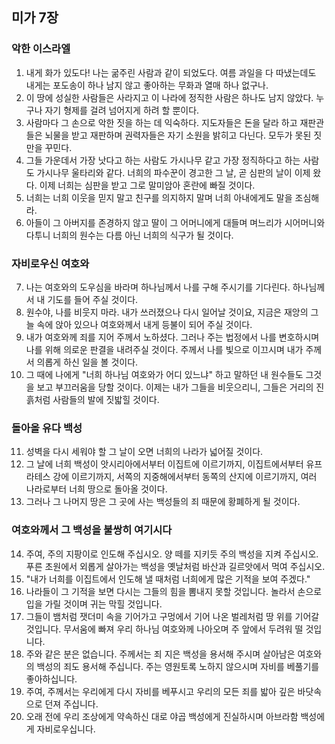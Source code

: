 ## 미가 7장

### 악한 이스라엘
1. 내게 화가 있도다! 나는 굶주린 사람과 같이 되었도다. 여름 과일을 다 따냈는데도 내게는 포도송이 하나 남지 않고 좋아하는 무화과 열매 하나 없구나.
2. 이 땅에 성실한 사람들은 사라지고 이 나라에 정직한 사람은 하나도 남지 않았다. 누구나 자기 형제를 걸려 넘어지게 하려 할 뿐이다.
3. 사람마다 그 손으로 악한 짓을 하는 데 익숙하다. 지도자들은 돈을 달라 하고 재판관들은 뇌물을 받고 재판하며 권력자들은 자기 소원을 밝히고 다닌다. 모두가 못된 짓만을 꾸민다.
4. 그들 가운데서 가장 낫다고 하는 사람도 가시나무 같고 가장 정직하다고 하는 사람도 가시나무 울타리와 같다. 너희의 파수꾼이 경고한 그 날, 곧 심판의 날이 이제 왔다. 이제 너희는 심판을 받고 그로 말미암아 혼란에 빠질 것이다.
5. 너희는 너희 이웃을 믿지 말고 친구를 의지하지 말며 너희 아내에게도 말을 조심해라.
6. 아들이 그 아버지를 존경하지 않고 딸이 그 어머니에게 대들며 며느리가 시어머니와 다투니 너희의 원수는 다름 아닌 너희의 식구가 될 것이다.
### 자비로우신 여호와
7. 나는 여호와의 도우심을 바라며 하나님께서 나를 구해 주시기를 기다린다. 하나님께서 내 기도를 들어 주실 것이다.
8. 원수야, 나를 비웃지 마라. 내가 쓰러졌으나 다시 일어날 것이요, 지금은 재앙의 그늘 속에 앉아 있으나 여호와께서 내게 등불이 되어 주실 것이다.
9. 내가 여호와께 죄를 지어 주께서 노하셨다. 그러나 주는 법정에서 나를 변호하시며 나를 위해 의로운 판결을 내려주실 것이다. 주께서 나를 빛으로 이끄시며 내가 주께서 의롭게 하신 일을 볼 것이다.
10. 그 때에 나에게 "너희 하나님 여호와가 어디 있느냐" 하고 말하던 내 원수들도 그것을 보고 부끄러움을 당할 것이다. 이제는 내가 그들을 비웃으리니, 그들은 거리의 진흙처럼 사람들의 발에 짓밟힐 것이다.
### 돌아올 유다 백성
11. 성벽을 다시 세워야 할 그 날이 오면 너희의 나라가 넓어질 것이다.
12. 그 날에 너희 백성이 앗시리아에서부터 이집트에 이르기까지, 이집트에서부터 유프라테스 강에 이르기까지, 서쪽의 지중해에서부터 동쪽의 산지에 이르기까지, 여러 나라로부터 너희 땅으로 돌아올 것이다.
13. 그러나 그 나머지 땅은 그 곳에 사는 백성들의 죄 때문에 황폐하게 될 것이다.
### 여호와께서 그 백성을 불쌍히 여기시다
14. 주여, 주의 지팡이로 인도해 주십시오. 양 떼를 지키듯 주의 백성을 지켜 주십시오. 푸른 초원에서 외롭게 살아가는 백성을 옛날처럼 바산과 길르앗에서 먹여 주십시오.
15. "내가 너희를 이집트에서 인도해 낼 때처럼 너희에게 많은 기적을 보여 주겠다."
16. 나라들이 그 기적을 보면 다시는 그들의 힘을 뽐내지 못할 것입니다. 놀라서 손으로 입을 가릴 것이며 귀는 막힐 것입니다.
17. 그들이 뱀처럼 잿더미 속을 기어가고 구멍에서 기어 나온 벌레처럼 땅 위를 기어갈 것입니다. 무서움에 빠져 우리 하나님 여호와께 나아오며 주 앞에서 두려워 떨 것입니다.
18. 주와 같은 분은 없습니다. 주께서는 죄 지은 백성을 용서해 주시며 살아남은 여호와의 백성의 죄도 용서해 주십니다. 주는 영원토록 노하지 않으시며 자비를 베풀기를 좋아하십니다.
19. 주여, 주께서는 우리에게 다시 자비를 베푸시고 우리의 모든 죄를 밟아 깊은 바닷속으로 던져 주십니다.
20. 오래 전에 우리 조상에게 약속하신 대로 야곱 백성에게 진실하시며 아브라함 백성에게 자비로우십니다.